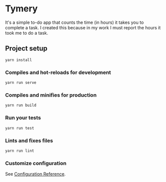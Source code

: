 # Tymery

It's a simple to-do app that counts the time (in hours) it takes you to complete a task. I created this because in my work I must report the hours it took me to do a task.

## Project setup
```
yarn install
```

### Compiles and hot-reloads for development
```
yarn run serve
```

### Compiles and minifies for production
```
yarn run build
```

### Run your tests
```
yarn run test
```

### Lints and fixes files
```
yarn run lint
```

### Customize configuration
See [Configuration Reference](https://cli.vuejs.org/config/).
